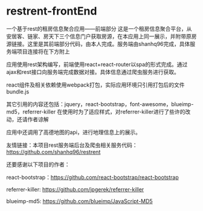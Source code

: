 # restrent-frontEnd
一个基于rest的租房信息聚合应用——前端部分
这是一个租房信息聚合平台，从安居客、链家、房天下三个信息门户获取房源，在本应用上同一展示，并附带原房源链接。这里是其前端部分代码，由本人完成。服务端由shanhq96完成，具体服务端项目连接将在下方附上

应用使用rest架构编写，前端使用react+react-router以spa的形式完成。通过ajax和rest接口向服务端完成数据对接。具体信息通过爬虫服务进行获取。


react组件及相关依赖使用webpack打包，实际应用环境只引用打包后的文件bundle.js

其它引用的内容还包括：jquery，react-bootstrap，font-awesome，blueimp-md5，referrer-killer 在使用时为了适应样式，对referrer-killer进行了些许的改动，还请作者谅解

应用中还调用了高德地图的api，进行地理信息上的展示。

友情链接：本项目rest服务端后台及爬虫相关服务代码：https://github.com/shanhq96/restrent 


还要感谢以下项目的作者：

react-bootstrap：https://github.com/react-bootstrap/react-bootstrap

referrer-killer: https://github.com/jpgerek/referrer-killer

blueimp-md5: https://github.com/blueimp/JavaScript-MD5

